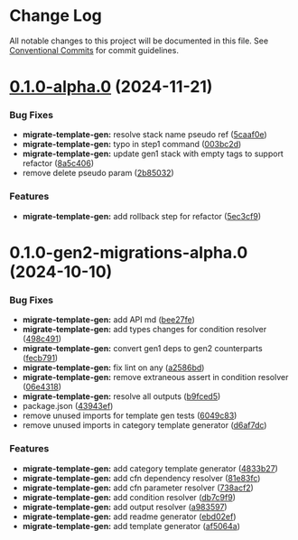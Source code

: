 # Change Log

All notable changes to this project will be documented in this file.
See [Conventional Commits](https://conventionalcommits.org) for commit guidelines.

# [0.1.0-alpha.0](https://github.com/aws-amplify/amplify-cli/compare/@aws-amplify/migrate-template-gen@0.1.0-gen2-migrations-alpha.0...@aws-amplify/migrate-template-gen@0.1.0-alpha.0) (2024-11-21)


### Bug Fixes

* **migrate-template-gen:** resolve stack name pseudo ref ([5caaf0e](https://github.com/aws-amplify/amplify-cli/commit/5caaf0eb77b22355cb57d71af7f29d2b017fd39d))
* **migrate-template-gen:** typo in step1 command ([003bc2d](https://github.com/aws-amplify/amplify-cli/commit/003bc2d60383dfeb406b76ca7ee14df352191e31))
* **migrate-template-gen:** update gen1 stack with empty tags to support refactor ([8a5c406](https://github.com/aws-amplify/amplify-cli/commit/8a5c4069d041df9e7903abb767a8bd544dd23933))
* remove delete pseudo param ([2b85032](https://github.com/aws-amplify/amplify-cli/commit/2b85032b06555788869938b7552823da59a627c2))


### Features

* **migrate-template-gen:** add rollback step for refactor ([5ec3cf9](https://github.com/aws-amplify/amplify-cli/commit/5ec3cf96582a8a7669ec1305cee73aec9e9099c1))





# 0.1.0-gen2-migrations-alpha.0 (2024-10-10)


### Bug Fixes

* **migrate-template-gen:** add API md ([bee27fe](https://github.com/aws-amplify/amplify-cli/commit/bee27fedb976468bd8cfef0f476f1dc9913dd679))
* **migrate-template-gen:** add types changes for condition resolver ([498c491](https://github.com/aws-amplify/amplify-cli/commit/498c491505279b768455699bc4e3db93d7e8e0f8))
* **migrate-template-gen:** convert gen1 deps to gen2 counterparts ([fecb791](https://github.com/aws-amplify/amplify-cli/commit/fecb7917747784ccef2d8a06aac2e7ad63d34282))
* **migrate-template-gen:** fix lint on any ([a2586bd](https://github.com/aws-amplify/amplify-cli/commit/a2586bd658031039ba2c431451b33c780ffa17d4))
* **migrate-template-gen:** remove extraneous assert in condition resolver ([06e4318](https://github.com/aws-amplify/amplify-cli/commit/06e4318b20a638ec27a4d6df8663ca069fde8773))
* **migrate-template-gen:** resolve all outputs ([b9fced5](https://github.com/aws-amplify/amplify-cli/commit/b9fced542958d94167ca80efe80f1d43b20931eb))
* package.json ([43943ef](https://github.com/aws-amplify/amplify-cli/commit/43943ef1746a2e5d1562faff867b71070d3cc39e))
* remove unused imports for template gen tests ([6049c83](https://github.com/aws-amplify/amplify-cli/commit/6049c833350025155160bfec5ebdd0355cc125c1))
* remove unused imports in category template generator ([d6af7dc](https://github.com/aws-amplify/amplify-cli/commit/d6af7dcbe12c25e18fca4e6f6ac675b3dab505de))


### Features

* **migrate-template-gen:** add category template generator ([4833b27](https://github.com/aws-amplify/amplify-cli/commit/4833b2765b43df67523fe2ef733121da40f196e0))
* **migrate-template-gen:** add cfn dependency resolver ([81e83fc](https://github.com/aws-amplify/amplify-cli/commit/81e83fc91d5d7c61188da1dae44e627827933f6f))
* **migrate-template-gen:** add cfn parameter resolver ([738acf2](https://github.com/aws-amplify/amplify-cli/commit/738acf25b8c1502ed740ba6fca5aa21b5575862c))
* **migrate-template-gen:** add condition resolver ([db7c9f9](https://github.com/aws-amplify/amplify-cli/commit/db7c9f980553bc14f00971a6d45c14183bc9ec0e))
* **migrate-template-gen:** add output resolver ([a983597](https://github.com/aws-amplify/amplify-cli/commit/a98359783aa85d8c0a5a47d5b8bc424f08f5f478))
* **migrate-template-gen:** add readme generator ([ebd02ef](https://github.com/aws-amplify/amplify-cli/commit/ebd02efb22f187c163db694f4eabd584a43d9873))
* **migrate-template-gen:** add template generator ([af5064a](https://github.com/aws-amplify/amplify-cli/commit/af5064af4400c2282fc26ed3c490a3dd55ffdb32))

